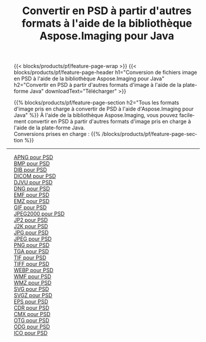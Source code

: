 ﻿---
title: Convertir en PSD à partir d'autres formats à l'aide de la bibliothèque Aspose.Imaging pour Java 
weight: 3920
url: /fr/java/conversion/to/psd 
lang: fr
langdirlevel: 2
locales: zh-hans,ja,it,ru,de,es,fr,nl,id,lt,pl,pt,vi,tr,ko,zh-hant,ar,hi,th,sv,cs,uk,he
description: En utilisant Aspose.Imaging, vous pouvez convertir en PSD à partir d'autres formats en utilisant Java
---

{{< blocks/products/pf/feature-page-wrap >}}
{{< blocks/products/pf/feature-page-header h1="Conversion de fichiers image en PSD à l'aide de la bibliothèque Aspose.Imaging pour Java" h2="Convertir en PSD à partir d'autres formats d'image à l'aide de la plate-forme Java" downloadText="Télécharger" >}}


{{% blocks/products/pf/feature-page-section  h2="Tous les formats d'image pris en charge à convertir de PSD à l'aide d'Aspose.Imaging pour Java" %}}
À l'aide de la bibliothèque Aspose.Imaging, vous pouvez facilement convertir en PSD à partir d'autres formats d'image pris en charge à l'aide de la plate-forme Java.
<br/>
Conversions prises en charge :
{{% /blocks/products/pf/feature-page-section %}}
<div class="container-fluid productfamilypage bg-gray">
    <div class="convertypes bg-gray agp-content section">
        <div class="container">
		<hr style="margin-left:-20px;"/>
		<div class="row other-converters">
		    <div class='col-md-2 other-converter remove-lp remove-rp'><a href="/imaging/fr/java/conversion/apng-to-psd" >APNG pour PSD</a></div>
<div class='col-md-2 other-converter remove-lp remove-rp'><a href="/imaging/fr/java/conversion/bmp-to-psd" >BMP pour PSD</a></div>
<div class='col-md-2 other-converter remove-lp remove-rp'><a href="/imaging/fr/java/conversion/dib-to-psd" >DIB pour PSD</a></div>
<div class='col-md-2 other-converter remove-lp remove-rp'><a href="/imaging/fr/java/conversion/dicom-to-psd" >DICOM pour PSD</a></div>
<div class='col-md-2 other-converter remove-lp remove-rp'><a href="/imaging/fr/java/conversion/djvu-to-psd" >DJVU pour PSD</a></div>
<div class='col-md-2 other-converter remove-lp remove-rp'><a href="/imaging/fr/java/conversion/dng-to-psd" >DNG pour PSD</a></div>
<div class='col-md-2 other-converter remove-lp remove-rp'><a href="/imaging/fr/java/conversion/emf-to-psd" >EMF pour PSD</a></div>
<div class='col-md-2 other-converter remove-lp remove-rp'><a href="/imaging/fr/java/conversion/emz-to-psd" >EMZ pour PSD</a></div>
<div class='col-md-2 other-converter remove-lp remove-rp'><a href="/imaging/fr/java/conversion/gif-to-psd" >GIF pour PSD</a></div>
<div class='col-md-2 other-converter remove-lp remove-rp'><a href="/imaging/fr/java/conversion/jpeg2000-to-psd" >JPEG2000 pour PSD</a></div>
<div class='col-md-2 other-converter remove-lp remove-rp'><a href="/imaging/fr/java/conversion/jp2-to-psd" >JP2 pour PSD</a></div>
<div class='col-md-2 other-converter remove-lp remove-rp'><a href="/imaging/fr/java/conversion/j2k-to-psd" >J2K pour PSD</a></div>
<div class='col-md-2 other-converter remove-lp remove-rp'><a href="/imaging/fr/java/conversion/jpg-to-psd" >JPG pour PSD</a></div>
<div class='col-md-2 other-converter remove-lp remove-rp'><a href="/imaging/fr/java/conversion/jpeg-to-psd" >JPEG pour PSD</a></div>
<div class='col-md-2 other-converter remove-lp remove-rp'><a href="/imaging/fr/java/conversion/png-to-psd" >PNG pour PSD</a></div>
<div class='col-md-2 other-converter remove-lp remove-rp'><a href="/imaging/fr/java/conversion/tga-to-psd" >TGA pour PSD</a></div>
<div class='col-md-2 other-converter remove-lp remove-rp'><a href="/imaging/fr/java/conversion/tif-to-psd" >TIF pour PSD</a></div>
<div class='col-md-2 other-converter remove-lp remove-rp'><a href="/imaging/fr/java/conversion/tiff-to-psd" >TIFF pour PSD</a></div>
<div class='col-md-2 other-converter remove-lp remove-rp'><a href="/imaging/fr/java/conversion/webp-to-psd" >WEBP pour PSD</a></div>
<div class='col-md-2 other-converter remove-lp remove-rp'><a href="/imaging/fr/java/conversion/wmf-to-psd" >WMF pour PSD</a></div>
<div class='col-md-2 other-converter remove-lp remove-rp'><a href="/imaging/fr/java/conversion/wmz-to-psd" >WMZ pour PSD</a></div>
<div class='col-md-2 other-converter remove-lp remove-rp'><a href="/imaging/fr/java/conversion/svg-to-psd" >SVG pour PSD</a></div>
<div class='col-md-2 other-converter remove-lp remove-rp'><a href="/imaging/fr/java/conversion/svgz-to-psd" >SVGZ pour PSD</a></div>
<div class='col-md-2 other-converter remove-lp remove-rp'><a href="/imaging/fr/java/conversion/eps-to-psd" >EPS pour PSD</a></div>
<div class='col-md-2 other-converter remove-lp remove-rp'><a href="/imaging/fr/java/conversion/cdr-to-psd" >CDR pour PSD</a></div>
<div class='col-md-2 other-converter remove-lp remove-rp'><a href="/imaging/fr/java/conversion/cmx-to-psd" >CMX pour PSD</a></div>
<div class='col-md-2 other-converter remove-lp remove-rp'><a href="/imaging/fr/java/conversion/otg-to-psd" >OTG pour PSD</a></div>
<div class='col-md-2 other-converter remove-lp remove-rp'><a href="/imaging/fr/java/conversion/odg-to-psd" >ODG pour PSD</a></div>
<div class='col-md-2 other-converter remove-lp remove-rp'><a href="/imaging/fr/java/conversion/ico-to-psd" >ICO pour PSD</a></div>
                </div>
        </div>
    </div>
</div>
<br/>

